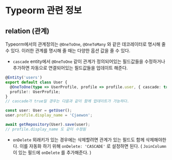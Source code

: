 # Typeorm 관련 정보

## relation (관계)
Typeorm에서의 관계정의는 `@OneToOne`, `@OneToMany` 와 같은 데코레이터로 명시해 줄 수 있다. 이러한 관계를 명시해 줄 때는 다양한 옵션 값을 줄 수 있다.

- `cascade` entity에서 `@OneToOne` 같이 관계가 정의되어있는 필드값들을 수정하거나 추가하면 자동으로 연결되어있는 필드값들을 업데이트 해준다.
```ts
@Entity('users')
export default class User {
  @OneToOne(type => UserProfile, profile => profile.user, { cascade: true })
  profile!: UserProfile;
}
// cascade가 true일 경우는 다음과 같이 함께 업데이트가 가능하다.

const user: User = getUser();
user.profile.display_name = 'Cjaewon';

await getRepository(User).save(user);
// profile.display_name 도 같이 수정됨
```
- `onDelete` 외래키가 있는 경우에는 삭제할려면 관계가 있는 필드도 함께 삭제해야한다. 이를 자동화 하기 위해 `onDelete: 'CASCADE'` 로 설정하면 된다.
( `JoinColumn`이 있는 필드에 `onDelete` 를 추가해준다. )